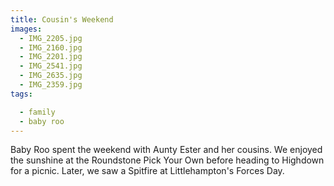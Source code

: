 ```yaml
---
title: Cousin's Weekend
images:
  - IMG_2205.jpg
  - IMG_2160.jpg
  - IMG_2201.jpg
  - IMG_2541.jpg
  - IMG_2635.jpg
  - IMG_2359.jpg
tags:

  - family
  - baby roo
---
```

Baby Roo spent the weekend with Aunty Ester and her cousins. We enjoyed the sunshine at the Roundstone Pick Your Own before heading to Highdown for a picnic. Later, we saw a Spitfire at Littlehampton's Forces Day.